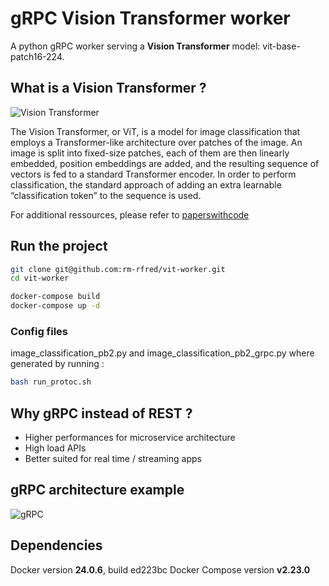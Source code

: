 # gRPC Vision Transformer worker

A python gRPC worker serving a **Vision Transformer** model: vit-base-patch16-224.

## What is a Vision Transformer ?

![Vision Transformer](./images/vit.gif)

The Vision Transformer, or ViT, is a model for image classification that employs a Transformer-like architecture over patches of the image. An image is split into fixed-size patches, each of them are then linearly embedded, position embeddings are added, and the resulting sequence of vectors is fed to a standard Transformer encoder. In order to perform classification, the standard approach of adding an extra learnable “classification token” to the sequence is used.

For additional ressources, please refer to [paperswithcode](https://paperswithcode.com/method/vision-transformer)

## Run the project

```bash
git clone git@github.com:rm-rfred/vit-worker.git
cd vit-worker

docker-compose build
docker-compose up -d
```

### Config files

image_classification_pb2.py and image_classification_pb2_grpc.py where generated by running :

```bash
bash run_protoc.sh
```

## Why gRPC instead of REST ?

- Higher performances for microservice architecture
- High load APIs
- Better suited for real time / streaming apps

## gRPC architecture example

![gRPC](https://github.com/ByteByteGoHq/system-design-101/blob/main/images/grpc.jpg?raw=True)

## Dependencies

Docker version **24.0.6**, build ed223bc
Docker Compose version **v2.23.0**
